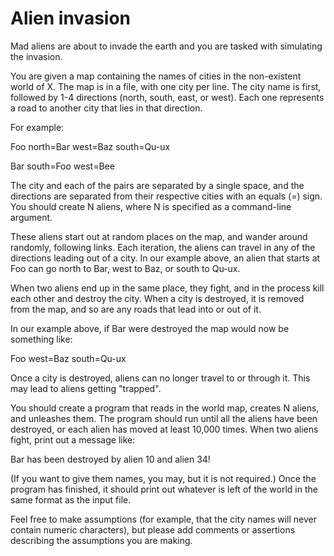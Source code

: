 Alien invasion
==============
Mad aliens are about to invade the earth and you are tasked with simulating the
invasion.

You are given a map containing the names of cities in the non-existent world of
X. The map is in a file, with one city per line. The city name is first,
followed by 1-4 directions (north, south, east, or west). Each one represents a
road to another city that lies in that direction.

For example:

Foo north=Bar west=Baz south=Qu-ux

Bar south=Foo west=Bee

The city and each of the pairs are separated by a single space, and the
directions are separated from their respective cities with an equals (=) sign.
You should create N aliens, where N is specified as a command-line argument.

These aliens start out at random places on the map, and wander around randomly,
following links. Each iteration, the aliens can travel in any of the directions
leading out of a city. In our example above, an alien that starts at Foo can go
north to Bar, west to Baz, or south to Qu-ux.

When two aliens end up in the same place, they fight, and in the process kill
each other and destroy the city. When a city is destroyed, it is removed from
the map, and so are any roads that lead into or out of it.

In our example above, if Bar were destroyed the map would now be something
like:

Foo west=Baz south=Qu-ux

Once a city is destroyed, aliens can no longer travel to or through it. This
may lead to aliens getting "trapped".

You should create a program that reads in the world map, creates N aliens, and
unleashes them. The program should run until all the aliens have been
destroyed, or each alien has moved at least 10,000 times. When two aliens
fight, print out a message like:

Bar has been destroyed by alien 10 and alien 34!

(If you want to give them names, you may, but it is not required.) Once the
program has finished, it should print out whatever is left of the world in the
same format as the input file.

Feel free to make assumptions (for example, that the city names will never
contain numeric characters), but please add comments or assertions describing
the assumptions you are making.
